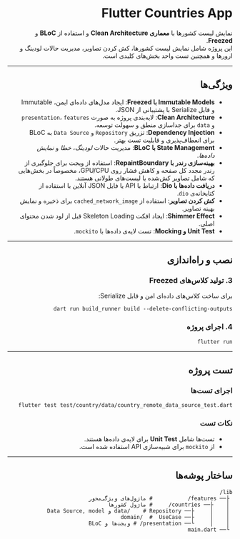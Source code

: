 <div dir="rtl">

<h1>Flutter Countries App</h1>

<p>
 نمایش لیست کشورها با <strong>معماری Clean Architecture</strong> و استفاده از <strong>BLoC</strong> و <strong>Freezed</strong>.<br>
این پروژه شامل نمایش لیست کشورها، کش کردن تصاویر، مدیریت حالات لودینگ و ارورها و همچنین تست واحد بخش‌های کلیدی است.
</p>

<hr>

<h2>ویژگی‌ها</h2>
<ul>
    <li><strong>Immutable Models با Freezed</strong>: ایجاد مدل‌های داده‌ای ایمن، Immutable و قابل Serialize با پشتیبانی از JSON.</li>
    <li><strong>Clean Architecture</strong>: لایه‌بندی پروژه به صورت <code>presentation</code>، <code>features</code> و <code>data</code> برای جداسازی منطق و سهولت توسعه.</li>
    <li><strong>Dependency Injection</strong>: تزریق <code>Repository</code> و <code>Data Source</code> به BLoC برای انعطاف‌پذیری و قابلیت تست بهتر.</li>
    <li><strong>State Management با BLoC</strong>: مدیریت حالات <em>لودینگ</em>، <em>خطا</em> و <em>نمایش داده‌ها</em>.</li>
    <li><strong>بهینه‌سازی رندر با RepaintBoundary</strong>: استفاده از ویجت برای جلوگیری از رندر مجدد کل صفحه و کاهش فشار روی GPU/CPU، مخصوصاً در بخش‌هایی که شامل تصاویر کش‌شده یا لیست‌های طولانی هستند.</li>
    <li><strong>دریافت داده‌ها با Dio</strong>: ارتباط با API یا فایل JSON آنلاین با استفاده از کتابخانه‌ی <code>dio</code>.</li>
    <li><strong>کش کردن تصاویر</strong>: استفاده از <code>cached_network_image</code> برای ذخیره و نمایش بهینه تصاویر.</li>
    <li><strong>Shimmer Effect</strong>: ایجاد افکت Skeleton Loading قبل از لود شدن محتوای اصلی.</li>
    <li><strong>Unit Test و Mocking</strong>: تست لایه‌ی داده‌ها با <code>mockito</code>.</li>
</ul>

<hr>

<h2>نصب و راه‌اندازی</h2>


<h3>3. تولید کلاس‌های Freezed</h3>
<p>برای ساخت کلاس‌های داده‌ای امن و قابل Serialize:</p>
<pre><code>dart run build_runner build --delete-conflicting-outputs
</code></pre>

<h3>4. اجرای پروژه</h3>
<pre><code>flutter run
</code></pre>

<hr>

<h2>تست پروژه</h2>

<h3>اجرای تست‌ها</h3>
<pre><code>flutter test test/country/data/country_remote_data_source_test.dart
</code></pre>

<h3>نکات تست</h3>
<ul>
  <li>تست‌ها شامل <strong>Unit Test</strong> برای لایه‌ی داده‌ها هستند.</li>
  <li>از <code>mockito</code> برای شبیه‌سازی API استفاده شده است.</li>
</ul>

<hr>

<h2>ساختار پوشه‌ها</h2>
<pre><code>lib/
 ├── features/           # ماژول‌های ویژگی‌محور
 │    ├── countries/     # ماژول کشورها
 │    │     ├── data/    # Repository و Data Source, model
 │    │     ├── domain/  #  UseCase 
 │    │     └── presentation/ # ویجت‌ها و BLoC
 └── main.dart          
</code></pre>

</div>
